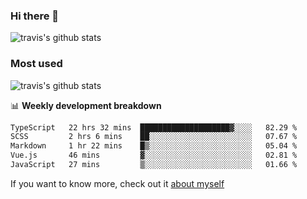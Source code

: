 ### Hi there 👋

<!--
**HondryTravis/HondryTravis** is a ✨ _special_ ✨ repository because its `README.md` (this file) appears on your GitHub profile.

Here are some ideas to get you started:

- 🔭 I’m currently working on ...
- 🌱 I’m currently learning ...
- 👯 I’m looking to collaborate on ...
- 🤔 I’m looking for help with ...
- 💬 Ask me about ...
- 📫 How to reach me: ...
- 😄 Pronouns: ...
- ⚡ Fun fact: ...
-->

![travis's github stats](https://github-readme-stats.vercel.app/api?username=HondryTravis&hide=stars)
### Most used
![travis's github stats](https://github-readme-stats.anuraghazra1.vercel.app/api/top-langs/?username=HondryTravis&layout=compact&hide_title=true)

📊 **Weekly development breakdown**

<!--START_SECTION:waka-->

```txt
TypeScript   22 hrs 32 mins  ████████████████████▓░░░░   82.29 %
SCSS         2 hrs 6 mins    ██░░░░░░░░░░░░░░░░░░░░░░░   07.67 %
Markdown     1 hr 22 mins    █▒░░░░░░░░░░░░░░░░░░░░░░░   05.04 %
Vue.js       46 mins         ▓░░░░░░░░░░░░░░░░░░░░░░░░   02.81 %
JavaScript   27 mins         ▒░░░░░░░░░░░░░░░░░░░░░░░░   01.66 %
```

<!--END_SECTION:waka-->

If you want to know more, check out it [about myself](https://hondrytravis.github.io/)
